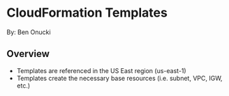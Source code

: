# CloudFormation Templates
By: Ben Onucki

## Overview
- Templates are referenced in the US East region (us-east-1)
- Templates create the necessary base resources (i.e. subnet, VPC, IGW, etc.)
